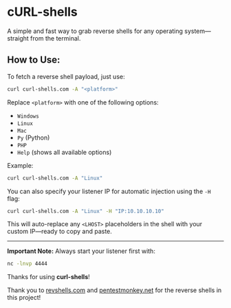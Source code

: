 # cURL-shells
A simple and fast way to grab reverse shells for any operating system—straight from the terminal.

## How to Use:

To fetch a reverse shell payload, just use:

```bash
curl curl-shells.com -A "<platform>"
```

Replace `<platform>` with one of the following options:
- `Windows`
- `Linux`
- `Mac`
- `Py` (Python)
- `PHP`
- `Help` (shows all available options)

Example:
```bash
curl curl-shells.com -A "Linux"
```

You can also specify your listener IP for automatic injection using the `-H` flag:

```bash
curl curl-shells.com -A "Linux" -H "IP:10.10.10.10"
```

This will auto-replace any `<LHOST>` placeholders in the shell with your custom IP—ready to copy and paste.

---

**Important Note:** Always start your listener first with:

```bash
nc -lnvp 4444
```

Thanks for using **curl-shells**!


Thank you to [revshells.com](https://revshells.com) and [pentestmonkey.net](https://pentestmonkey.net) for the reverse shells in this project!
